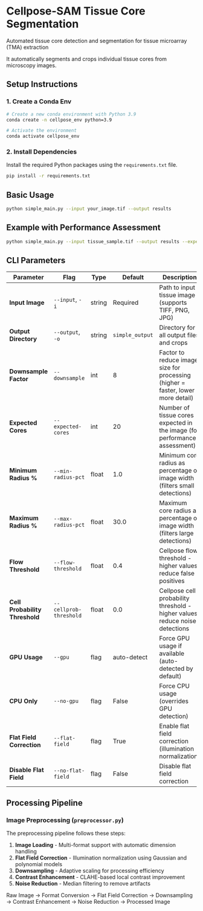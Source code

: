 # Cellpose-SAM Tissue Core Segmentation

Automated tissue core detection and segmentation for tissue microarray (TMA) extraction


It  automatically segments and crops individual tissue cores from microscopy images. 

## Setup Instructions


### 1. Create a Conda Env


```bash
# Create a new conda environment with Python 3.9
conda create -n cellpose_env python=3.9

# Activate the environment
conda activate cellpose_env
```

### 2. Install Dependencies

Install the required Python packages using the `requirements.txt` file.

```bash
pip install -r requirements.txt
```


## Basic Usage

```bash
python simple_main.py --input your_image.tif --output results
```

## Example with Performance Assessment

```bash
python simple_main.py --input tissue_sample.tif --output results --expected-cores 20
```

## CLI Parameters

| Parameter | Flag | Type | Default | Description | Recommended Value |
|-----------|------|------|---------|-------------|------------------|
| **Input Image** | `--input`, `-i` | string | Required | Path to input tissue image (supports TIFF, PNG, JPG) | `work/inputs/tissue_dapi_fullres.tif` |
| **Output Directory** | `--output`, `-o` | string | `simple_output` | Directory for all output files and crops | `results` |
| **Downsample Factor** | `--downsample` | int | 8 | Factor to reduce image size for processing (higher = faster, lower = more detail) | `64` |
| **Expected Cores** | `--expected-cores` | int | 20 | Number of tissue cores expected in the image (for performance assessment) | `20` |
| **Minimum Radius %** | `--min-radius-pct` | float | 1.0 | Minimum core radius as percentage of image width (filters small detections) | 1.0 |
| **Maximum Radius %** | `--max-radius-pct` | float | 30.0 | Maximum core radius as percentage of image width (filters large detections) | 30.0 |
| **Flow Threshold** | `--flow-threshold` | float | 0.4 | Cellpose flow threshold - higher values reduce false positives | `0.6` |
| **Cell Probability Threshold** | `--cellprob-threshold` | float | 0.0 | Cellpose cell probability threshold - higher values reduce noise detections | `0.3` |
| **GPU Usage** | `--gpu` | flag | auto-detect | Force GPU usage if available (auto-detected by default) | Include flag |
| **CPU Only** | `--no-gpu` | flag | False | Force CPU usage (overrides GPU detection) | Omit flag |
| **Flat Field Correction** | `--flat-field` | flag | True | Enable flat field correction (illumination normalization) | Default ON |
| **Disable Flat Field** | `--no-flat-field` | flag | False | Disable flat field correction | Use if images pre-corrected |

## Processing Pipeline

### Image Preprocessing (`preprocessor.py`)

The preprocessing pipeline follows these steps:

1. **Image Loading** - Multi-format support with automatic dimension handling
2. **Flat Field Correction** - Illumination normalization using Gaussian and polynomial models
3. **Downsampling** - Adaptive scaling for processing efficiency
4. **Contrast Enhancement** - CLAHE-based local contrast improvement
5. **Noise Reduction** - Median filtering to remove artifacts

Raw Image → Format Conversion → Flat Field Correction → Downsampling → 
Contrast Enhancement → Noise Reduction → Processed Image


